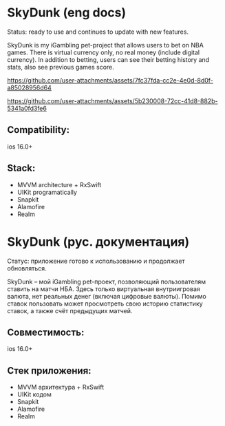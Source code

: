# SkyDunk (eng docs)

Status: ready to use and continues to update with new features.

SkyDunk is my iGambling pet-project that allows users to bet on NBA games. There is virtual currency only, no real money (include digital currency).
In addition to betting, users can see their betting history and stats, also see previous games score.

https://github.com/user-attachments/assets/7fc37fda-cc2e-4e0d-8d0f-a85028956d64

https://github.com/user-attachments/assets/5b230008-72cc-41d8-882b-5341a0fd3fe6

## Compatibility: 
ios 16.0+

## Stack: 
- MVVM architecture + RxSwift
- UIKit programatically
- Snapkit
- Alamofire
- Realm

# SkyDunk (рус. документация)

Статус: приложение готово к использованию и продолжает обновляться.

SkyDunk – мой iGambling pet-проект, позволяющий пользователям ставить на матчи НБА. Здесь только виртуальная внутриигровая валюта, нет реальных денег (включая цифровые валюты).
Помимо ставок пользовать может просмотреть свою историю статистику ставок, а также счёт предыдущих матчей.

## Совместимость: 
ios 16.0+

## Стек приложения: 
- MVVM архитектура + RxSwift
- UIKit кодом
- Snapkit
- Alamofire
- Realm
